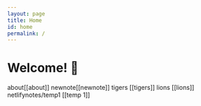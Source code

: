 ```yaml
---
layout: page
title: Home
id: home
permalink: /
---
```


# Welcome! 🌱
about[[about]]
newnote[[newnote]]
tigers [[tigers]]
lions [[lions]]
netlifynotes/temp1  [[temp 1]]

